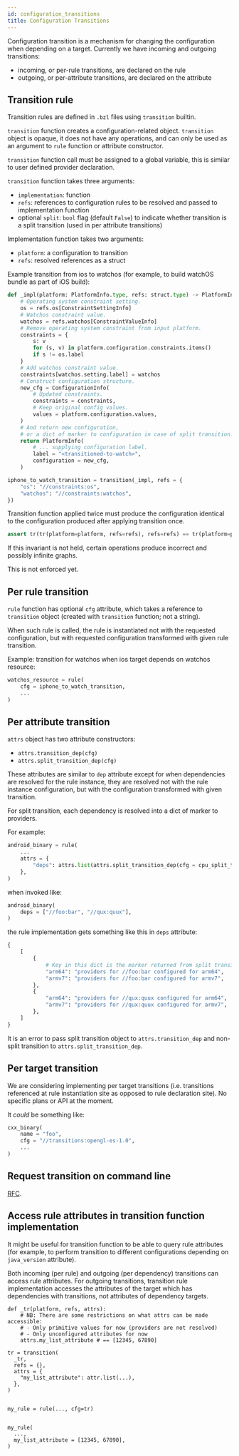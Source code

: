 ```yaml
---
id: configuration_transitions
title: Configuration Transitions
---
```


Configuration transition is a mechanism for changing the configuration
when depending on a target. Currently we have incoming and outgoing transitions:
* incoming, or per-rule transitions, are declared on the rule
* outgoing, or per-attribute transitions, are declared on the attribute

## Transition rule

Transition rules are defined in `.bzl` files using `transition` builtin.

`transition` function creates a configuration-related object.
`transition` object is opaque, it does not have any operations,
and can only be used as an argument to `rule` function or attribute constructor.

`transition` function call must be assigned to a global variable,
this is similar to user defined provider declaration.

`transition` function takes three arguments:
* `implementation`: function
* `refs`: references to configuration rules to be resolved and passed to implementation function
* optional `split`: `bool` flag (default `False`) to indicate whether transition
  is a split transition (used in per attribute transitions)

Implementation function takes two arguments:
* `platform`: a configuration to transition
* `refs`: resolved references as a struct

Example transition from ios to watchos (for example, to build watchOS bundle
as part of iOS build):

```python
def _impl(platform: PlatformInfo.type, refs: struct.type) -> PlatformInfo.type:
    # Operating system constraint setting.
    os = refs.os[ConstraintSettingInfo]
    # Watchos constraint value.
    watchos = refs.watchos[ConstraintValueInfo]
    # Remove operating system constraint from input platform.
    constraints = {
        s: v
        for (s, v) in platform.configuration.constraints.items()
        if s != os.label
    }
    # Add watchos constraint value.
    constraints[watchos.setting.label] = watchos
    # Construct configuration structure.
    new_cfg = ConfigurationInfo(
        # Updated constraints.
        constraints = constraints,
        # Keep original config values.
        values = platform.configuration.values,
    )
    # And return new configuration,
    # or a dict of marker to configuration in case of split transition.
    return PlatformInfo(
        # ... supplying configuration label.
        label = "<transitioned-to-watch>",
        configuration = new_cfg,
    )

iphone_to_watch_transition = transition(_impl, refs = {
    "os": "//constraints:os",
    "watchos": "//constraints:watchos",
})
```

Transition function applied twice must produce the configuration identical
to the configuration produced after applying transition once.

```python
assert tr(tr(platform=platform, refs=refs), refs=refs) == tr(platform=platform, refs=refs)
```

If this invariant is not held, certain operations produce incorrect
and possibly infinite graphs.

This is not enforced yet.

## Per rule transition

`rule` function has optional `cfg` attribute, which takes a reference to `transition` object
(created with `transition` function; not a string).

When such rule is called, the rule is instantiated not with the requested configuration,
but with requested configuration transformed with given rule transition.

Example: transition for watchos when ios target depends on watchos resource:

```python
watchos_resource = rule(
    cfg = iphone_to_watch_transition,
    ...
)
```

## Per attribute transition

`attrs` object has two attribute constructors:
* `attrs.transition_dep(cfg)`
* `attrs.split_transition_dep(cfg)`

These attributes are similar to `dep` attribute except for when dependencies are resolved
for the rule instance, they are resolved not with the rule instance configuration,
but with the configuration transformed with given transition.

For split transition, each dependency is resolved into a dict of marker to providers.

For example:

```python
android_binary = rule(
    ...
    attrs = {
        "deps": attrs.list(attrs.split_transition_dep(cfg = cpu_split_transition), default = []),
    },
)
```

when invoked like:

```python
android_binary(
    deps = ["//foo:bar", "//qux:quux"],
)
```

the rule implementation gets something like this in `deps` attribute:

```python
{
    [
        {
            # Key in this dict is the marker returned from split transition impl function.
            "arm64": "providers for //foo:bar configured for arm64",
            "armv7": "providers for //foo:bar configured for armv7",
        },
        {
            "arm64": "providers for //qux:quux configured for arm64",
            "armv7": "providers for //qux:quux configured for armv7",
        },
    ]
}
```

It is an error to pass split transition object to `attrs.transition_dep`
and non-split transition to `attrs.split_transition_dep`.

## Per target transition

We are considering implementing per target transitions
(i.e. transitions referenced at rule instantiation site as opposed to rule declaration site).
No specific plans or API at the moment.

It *could* be something like:

```python
cxx_binary(
    name = "foo",
    cfg = "//transitions:opengl-es-1.0",
    ...
)
```

## Request transition on command line

[RFC](https://www.internalfb.com/diff/D35136639).

## Access rule attributes in transition function implementation

It might be useful for transition function to be able to query rule attributes
(for example, to perform transition to different configurations depending on
`java_version` attribute).

Both incoming (per rule) and outgoing (per dependency) transitions can access rule attributes. For outgoing transitions,
transition rule implementation accesses the attributes of the target which has dependencies with transitions,
not attributes of dependency targets.

```
def _tr(platform, refs, attrs):
    # NB: There are some restrictions on what attrs can be made accessible:
    # - Only primitive values for now (providers are not resolved)
    # - Only unconfigured attributes for now
    attrs.my_list_attribute # == [12345, 67890]

tr = transition(
  _tr,
  refs = {},
  attrs = {
    "my_list_attribute": attr.list(...),
  },
)


my_rule = rule(..., cfg=tr)


my_rule(
  ...,
  my_list_attribute = [12345, 67890],
)
```
